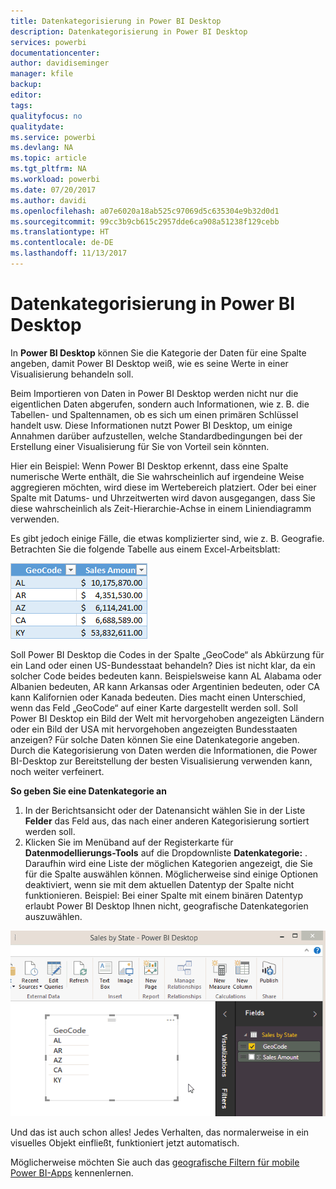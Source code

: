 ```yaml
---
title: Datenkategorisierung in Power BI Desktop
description: Datenkategorisierung in Power BI Desktop
services: powerbi
documentationcenter: 
author: davidiseminger
manager: kfile
backup: 
editor: 
tags: 
qualityfocus: no
qualitydate: 
ms.service: powerbi
ms.devlang: NA
ms.topic: article
ms.tgt_pltfrm: NA
ms.workload: powerbi
ms.date: 07/20/2017
ms.author: davidi
ms.openlocfilehash: a07e6020a18ab525c97069d5c635304e9b32d0d1
ms.sourcegitcommit: 99cc3b9cb615c2957dde6ca908a51238f129cebb
ms.translationtype: HT
ms.contentlocale: de-DE
ms.lasthandoff: 11/13/2017
---
```

# <a name="data-categorization-in-power-bi-desktop"></a>Datenkategorisierung in Power BI Desktop
In **Power BI Desktop** können Sie die Kategorie der Daten für eine Spalte angeben, damit Power BI Desktop weiß, wie es seine Werte in einer Visualisierung behandeln soll.

Beim Importieren von Daten in Power BI Desktop werden nicht nur die eigentlichen Daten abgerufen, sondern auch Informationen, wie z. B. die Tabellen- und Spaltennamen, ob es sich um einen primären Schlüssel handelt usw.  Diese Informationen nutzt Power BI Desktop, um einige Annahmen darüber aufzustellen, welche Standardbedingungen bei der Erstellung einer Visualisierung für Sie von Vorteil sein könnten. 

Hier ein Beispiel: Wenn Power BI Desktop erkennt, dass eine Spalte numerische Werte enthält, die Sie wahrscheinlich auf irgendeine Weise aggregieren möchten, wird diese im Wertebereich platziert. Oder bei einer Spalte mit Datums- und Uhrzeitwerten wird davon ausgegangen, dass Sie diese wahrscheinlich als Zeit-Hierarchie-Achse in einem Liniendiagramm verwenden.

Es gibt jedoch einige Fälle, die etwas komplizierter sind, wie z. B. Geografie. Betrachten Sie die folgende Tabelle aus einem Excel-Arbeitsblatt:

![](media/desktop-data-categorization/datacategorizationtable.png)

Soll Power BI Desktop die Codes in der Spalte „GeoCode“ als Abkürzung für ein Land oder einen US-Bundesstaat behandeln?  Dies ist nicht klar, da ein solcher Code beides bedeuten kann.  Beispielsweise kann AL Alabama oder Albanien bedeuten, AR kann Arkansas oder Argentinien bedeuten, oder CA kann Kalifornien oder Kanada bedeuten. Dies macht einen Unterschied, wenn das Feld „GeoCode“ auf einer Karte dargestellt werden soll.  Soll Power BI Desktop ein Bild der Welt mit hervorgehoben angezeigten Ländern oder ein Bild der USA mit hervorgehoben angezeigten Bundesstaaten anzeigen?  Für solche Daten können Sie eine Datenkategorie angeben. Durch die Kategorisierung von Daten werden die Informationen, die Power BI-Desktop zur Bereitstellung der besten Visualisierung verwenden kann, noch weiter verfeinert.  

**So geben Sie eine Datenkategorie an**

1. In der Berichtsansicht oder der Datenansicht wählen Sie in der Liste **Felder** das Feld aus, das nach einer anderen Kategorisierung sortiert werden soll.
2. Klicken Sie im Menüband auf der Registerkarte für **Datenmodellierungs-Tools** auf die Dropdownliste **Datenkategorie:** .  Daraufhin wird eine Liste der möglichen Kategorien angezeigt, die Sie für die Spalte auswählen können.  Möglicherweise sind einige Optionen deaktiviert, wenn sie mit dem aktuellen Datentyp der Spalte nicht funktionieren.  Beispiel: Bei einer Spalte mit einem binären Datentyp erlaubt Power BI Desktop Ihnen nicht, geografische Datenkategorien auszuwählen. 

![](media/desktop-data-categorization/datacategorization.gif)

Und das ist auch schon alles!  Jedes Verhalten, das normalerweise in ein visuelles Objekt einfließt, funktioniert jetzt automatisch.  

Möglicherweise möchten Sie auch das [geografische Filtern für mobile Power BI-Apps](desktop-mobile-geofiltering.md) kennenlernen.

